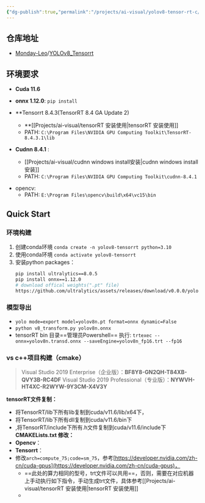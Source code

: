 ```yaml
---
{"dg-publish":true,"permalink":"/projects/ai-visual/yolov8-tensor-rt-c/","created":"2024-01-23T20:31:29.965+08:00","updated":"2024-02-21T11:21:50.574+08:00"}
---
```


##  仓库地址
- [Monday-Leo](https://github.com/Monday-Leo)/[YOLOv8_Tensorrt](https://github.com/Monday-Leo/YOLOv8_Tensorrt)
## 环境要求
+ **Cuda 11.6**
+ **onnx 1.12.0**: `pip install`
+ **Tensorrt 8.4.3(TensorRT 8.4 GA Update 2)
	+ **[[Projects/ai-visual/tensorRT 安装使用\|tensorRT 安装使用]]
	+ PATH: `C:\Program Files\NVIDIA GPU Computing Toolkit\TensorRT-8.4.3.1\lib`

+ **Cudnn 8.4.1** :
	+ [[Projects/ai-visual/cudnn windows install安装\|cudnn windows install安装]]
	+ PATH: `C:\Program Files\NVIDIA GPU Computing Toolkit\cudnn-8.4.1`
- opencv: 
	- PATH: `E:\Program Files\opencv\build\x64\vc15\bin`

## Quick Start

### 环境构建
1. 创建conda环境 `conda create -n yolov8-tensorrt python=3.10`
2. 使用conda环境 `conda activate yolov8-tensorrt `
3. 安装python packages：
	```bash
	pip install ultralytics==8.0.5
	pip install onnx==1.12.0
	# download offical weights(".pt" file)
	https://github.com/ultralytics/assets/releases/download/v0.0.0/yolov8n.pt
	```

### 模型导出
+ `yolo mode=export model=yolov8n.pt format=onnx dynamic=False`
+ `python v8_transform.py yolov8n.onnx`
+ tensorRT bin 目录==管理员Powershell== 执行: `trtexec --onnx=yolov8n.transd.onnx --saveEngine=yolov8n_fp16.trt --fp16`

### vs c++项目构建（cmake）
>Visual Studio 2019 Enterprise（企业版）：**BF8Y8-GN2QH-T84XB-QVY3B-RC4DF**
Visual Studio 2019 Professional（专业版）：**NYWVH-HT4XC-R2WYW-9Y3CM-X4V3Y**


**tensorRT文件复制：**
+ 将TensorRT/lib下所有lib复制到cuda/v11.6/lib/x64下，
+ 将TensorRT/lib下所有dll复制到cuda/v11.6/bin下
+ ,将TensorRT/include下所有.h文件复制到cuda/v11.6/include下
**CMAKELists.txt 修改：**
+ **Opencv**：
+ **Tensorrt**：
+ 修改`arch=compute_75;code=sm_75`，参考[https://developer.nvidia.com/zh-cn/cuda-gpus](https://developer.nvidia.com/zh-cn/cuda-gpus)，
	+ ==此处的算力相同的型号，trt文件可以共用==，否则，需要在对应机器上手动执行如下指令，手动生成trt文件，具体参考[[Projects/ai-visual/tensorRT 安装使用\|tensorRT 安装使用]]
	+ 



